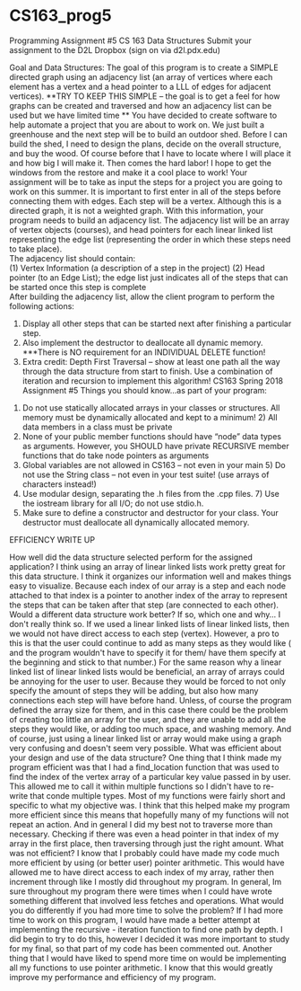 # CS163_prog5

Programming Assignment #5 
CS 163 Data Structures 
Submit your assignment to the D2L Dropbox (sign on via d2l.pdx.edu)



Goal and Data Structures: The goal of this program is to create a SIMPLE directed  graph using an adjacency list (an array of vertices where each element has a vertex  and a head pointer to a LLL of edges for adjacent vertices). 
**TRY TO KEEP THIS SIMPLE – the goal is to get a feel for how graphs can be  created and traversed and how an adjacency list can be used but we have limited  time ** 
You have decided to create software to help automate a project that you are about  to work on. We just built a greenhouse and the next step will be to build an outdoor  shed. Before I can build the shed, I need to design the plans, decide on the overall  structure, and buy the wood. Of course before that I have to locate where I will  place it and how big I will make it. Then comes the hard labor! I hope to get the  windows from the restore and make it a cool place to work! 
Your assignment will be to take as input the steps for a project you are going to  work on this summer. It is important to first enter in all of the steps before  connecting them with edges. Each step will be a vertex. Although this is a directed  graph, it is not a weighted graph. 
With this information, your program needs to build an adjacency list. The  adjacency list will be an array of vertex objects (courses), and head pointers for  each linear linked list representing the edge list (representing the order in which  these steps need to take place).  
The adjacency list should contain:  
(1) Vertex Information (a description of a step in the project) 
(2) Head pointer (to an Edge List); the edge list just indicates all of the steps  that can be started once this step is complete  
After building the adjacency list, allow the client program to perform the following  actions:  
1. Display all other steps that can be started next after finishing a particular  step.  
2. Also implement the destructor to deallocate all dynamic memory. ***There  is NO requirement for an INDIVIDUAL DELETE function!  
3. Extra credit: Depth First Traversal – show at least one path all the way  through the data structure from start to finish. Use a combination of  iteration and recursion to implement this algorithm!
CS163 Spring 2018 Assignment #5 
Things you should know...as part of your program: 
1) Do not use statically allocated arrays in your classes or structures. All  memory must be dynamically allocated and kept to a minimum!  2) All data members in a class must be private 
3) None of your public member functions should have “node” data types as  arguments. However, you SHOULD have private RECURSIVE member  functions that do take node pointers as arguments 
4) Global variables are not allowed in CS163 – not even in your main 5) Do not use the String class – not even in your test suite! (use arrays of  characters instead!) 
6) Use modular design, separating the .h files from the .cpp files.  7) Use the iostream library for all I/O; do not use stdio.h. 
8) Make sure to define a constructor and destructor for your class. Your  destructor must deallocate all dynamically allocated memory.


EFFICIENCY WRITE UP

How well did the data structure selected perform for the assigned application?
I think using an array of linear linked lists work pretty great for this data structure. I think it organizes our information well and makes things easy to visualize. Because each index of our array is a step and each node attached to that index is a pointer to another index of the array to represent the steps that can be taken after that step (are connected to each other).
Would a different data structure work better? If so, which one and why…
I don't really think so. If we used a linear linked lists of linear linked lists, then we would not have direct access to each step (vertex). However, a pro to this is that the user could continue to add as many steps as they would like ( and the program wouldn't have to specify it for them/ have them specify at the beginning and stick to that number.)
For the same reason why a linear linked list of linear linked lists would be beneficial, an array of arrays could be annoying for the user to user. Because they would be forced to not only specify the amount of steps they will be adding, but also how many connections each step will have before hand. Unless, of course the program defined the array size for them, and in this case there could be the problem of creating too little an array for the user, and they are unable to add all the steps they would like, or adding too much space, and washing memory. 
And of course, just using a linear linked list or array would make using a graph very confusing and doesn't seem very possible.
What was efficient about your design and use of the data structure?
One thing that I think made my program efficient was that I had a find_location function that was used to find the index of the vertex array of a particular key value passed in by user. This allowed me to call it within multiple functions so I didn't have to re- write that conde multiple types.
Most of my functions were fairly short and specific to what my objective was. I think that this helped make my program more efficient since this means that hopefully many of my functions will not repeat an action.
 And in general I did my best not to traverse more than necessary. Checking if there was even a head pointer in that index of my array in the first place, then traversing through just the right amount.
What was not efficient?
I know that I probably could have made my code much more efficient by using (or better user) pointer arithmetic. This would have allowed me to have direct access to each index of my array, rather then increment through like I mostly did throughout my program. 
In general, Im sure throughout my program there were times when I could have wrote something different that involved less fetches and operations. 
What would you do differently if you had more time to solve the problem?
If I had more time to work on this program, I would have made a better attempt at implementing the recursive - iteration function to find one path by depth. I did begin to try to do this, however I decided it was more important to study for my final, so that part of my code has been commented out. 
Another thing that I would have liked to spend more time on would be implementing all my functions to use pointer arithmetic. I know that this would greatly improve my performance and efficiency of my program. 

